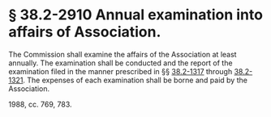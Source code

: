 # § 38.2-2910 Annual examination into affairs of Association.

<p>The Commission shall examine the affairs of the Association at least annually. The examination shall be conducted and the report of the examination filed in the manner prescribed in §§ <a href='http://law.lis.virginia.gov/vacode/38.2-1317/'>38.2-1317</a> through <a href='http://law.lis.virginia.gov/vacode/38.2-1321/'>38.2-1321</a>. The expenses of each examination shall be borne and paid by the Association.</p><p>1988, cc. 769, 783.</p>